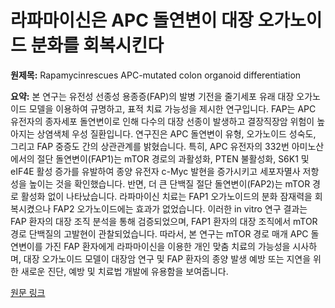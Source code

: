 # 라파마이신은 APC 돌연변이 대장 오가노이드 분화를 회복시킨다

**원제목:** Rapamycinrescues APC-mutated colon organoid differentiation

**요약:** 본 연구는 유전성 선종성 용종증(FAP)의 발병 기전을 줄기세포 유래 대장 오가노이드 모델을 이용하여 규명하고, 표적 치료 가능성을 제시한 연구입니다.  FAP는 APC 유전자의 종자세포 돌연변이로 인해 다수의 대장 선종이 발생하고 결장직장암 위험이 높아지는 상염색체 우성 질환입니다. 연구진은 APC 돌연변이 유형, 오가노이드 성숙도, 그리고 FAP 중증도 간의 상관관계를 밝혔습니다. 특히,  APC 유전자의 332번 아미노산에서의 절단 돌연변이(FAP1)는 mTOR 경로의 과활성화, PTEN 불활성화, S6K1 및 eIF4E 활성 증가를 유발하여 종양 유전자 c-Myc 발현을 증가시키고 세포자멸사 저항성을 높이는 것을 확인했습니다.  반면, 더 큰 단백질 절단 돌연변이(FAP2)는 mTOR 경로 활성화 없이 나타났습니다.  라파마이신 치료는 FAP1 오가노이드의 분화 잠재력을 회복시켰으나 FAP2 오가노이드에는 효과가 없었습니다.  이러한 in vitro 연구 결과는 FAP 환자의 대장 조직 분석을 통해 검증되었으며, FAP1 환자의 대장 조직에서 mTOR 경로 단백질의 고발현이 관찰되었습니다. 따라서,  본 연구는 mTOR 경로 매개 APC 돌연변이를 가진 FAP 환자에게 라파마이신을 이용한 개인 맞춤 치료의 가능성을 시사하며,  대장 오가노이드 모델이 대장암 연구 및 FAP 환자의 종양 발생 예방 또는 지연을 위한 새로운 진단, 예방 및 치료법 개발에 유용함을 보여줍니다.

[원문 링크](https://www.nature.com/articles/s41417-025-00935-3)
